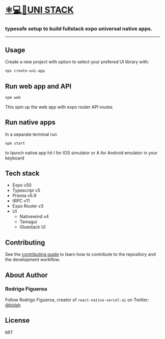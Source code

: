 # [️⚛💻📱UNI STACK](http://dub.sh/uni-stack)

### typesafe setup to build fullstack expo universal native apps.

---

## Usage

Create a new project with option to select your prefered UI library with:

```sh
npx create-uni-app
```

## Run web app and API

```sh
npm web
```

This spin up the web app with expo router API routes

## Run native apps

In a separate terminal run

```sh
npm start
```

to launch native app hit I for IOS simulator or A for Android emulator in your keyboard

## Tech stack

- Expo v50
- Typescript v5
- Prisma v5.9
- tRPC v11
- Expo Router v3
- UI
  - Nativewind v4
  - Tamagui
  - Gluestack UI

## Contributing

See the [contributing guide](CONTRIBUTING.md) to learn how to contribute to the repository and the development workflow.

## About Author

### Rodrigo Figueroa

Follow Rodrigo Figueroa, creator of `react-native-vercel-ai` on Twitter: [@bidah](https://twitter.com/bidah)

## License

MIT
